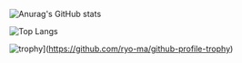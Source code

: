 ![Anurag's GitHub stats](https://github-readme-stats.vercel.app/api?username=MirrorChu&count_private=true&hide=stars&show_icons=true)

![Top Langs](https://github-readme-stats.vercel.app/api/top-langs/?username=MirrorChu)

![trophy](https://github-profile-trophy.vercel.app/?username=MirrorChu)](https://github.com/ryo-ma/github-profile-trophy)

<!--
**MirrorChu/MirrorChu** is a ✨ _special_ ✨ repository because its `README.md` (this file) appears on your GitHub profile.

Here are some ideas to get you started:

### Hi there 👋

- 🔭 I’m currently working on ...
- 🌱 I’m currently learning ...
- 👯 I’m looking to collaborate on ...
- 🤔 I’m looking for help with ...
- 💬 Ask me about ...
- 📫 How to reach me: ...
- 😄 Pronouns: ...
- ⚡ Fun fact: ...
-->
